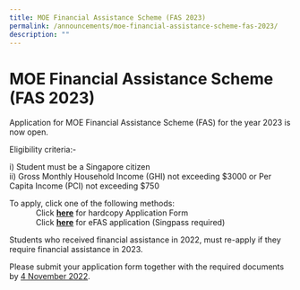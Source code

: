```yaml
---
title: MOE Financial Assistance Scheme (FAS 2023)
permalink: /announcements/moe-financial-assistance-scheme-fas-2023/
description: ""
---
```

# MOE Financial Assistance Scheme (FAS 2023)

Application for MOE Financial Assistance Scheme (FAS) for the year 2023 is now open.

Eligibility criteria:-  

i) Student must be a Singapore citizen  
ii) Gross Monthly Household Income (GHI) not exceeding $3000 or Per Capita Income (PCI) not exceeding $750

To apply, click one of the following methods:  
            Click <a href="/files/2023%20MOE%20FAS%20Application%20Form.pdf" target="_blank"><b>here</b></a> for hardcopy Application Form  
            Click <a href="https://go.gov.sg/moe-efas" target="_blank"><b>here</b></a> for eFAS application (Singpass required)  
  

Students who received financial assistance in 2022, must re-apply if they require financial assistance in 2023.

  

Please submit your application form together with the required documents by <u>4 November 2022</u>.
